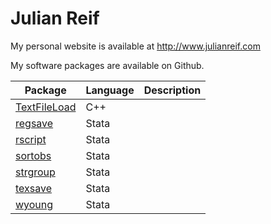 # Julian Reif

My personal website is available at
http://www.julianreif.com

My software packages are available on Github.

| Package | Language | Description |
| --------| -------- | ----------- |
| [TextFileLoad](https://reifjulian.github.io/TextFileLoad) | C++ | 
| [regsave](https://reifjulian.github.io/regsave) | Stata | 
| [rscript](https://reifjulian.github.io/rscript) | Stata | 
| [sortobs](https://reifjulian.github.io/sortobs) | Stata | 
| [strgroup](https://reifjulian.github.io/strgroup) | Stata | 
| [texsave](https://reifjulian.github.io/texsave) | Stata | 
| [wyoung](https://reifjulian.github.io/wyoung) | Stata | 
